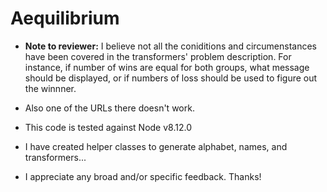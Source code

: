 # Aequilibrium

- **Note to reviewer:** I believe not all the coniditions and circumenstances have been covered in the transformers' problem description. 
For instance, if number of wins are equal for both groups, what message should be displayed, or if numbers of loss should be used to figure out the winnner.

- Also one of the URLs there doesn't work.

- This code is tested against Node v8.12.0

- I have created helper classes to generate alphabet, names, and transformers...

- I appreciate any broad and/or specific feedback. Thanks!

